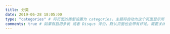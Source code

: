 ```yaml
---
title: 分类
date: 2019-06-28 18:05:00
type: "categories" # 将页面的类型设置为 categories，主题将自动为这个页面显示所有分类
comments: true # 如果有启用多说 或者 Disqus 评论，默认页面也会带有评论。需要关闭的话，设置为 false
---
```

